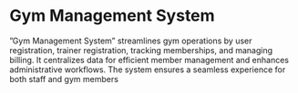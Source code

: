 # Gym Management System
 ”Gym Management System” streamlines gym operations by user registration, trainer registration, tracking memberships, and managing billing. It centralizes data for efficient member management and enhances administrative workflows. The system ensures a seamless experience for both staff and gym members
